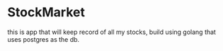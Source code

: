 # StockMarket
this is app that will keep record of all my stocks, build using golang that uses postgres as the db.
